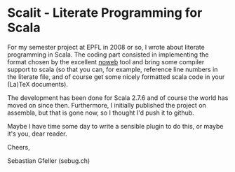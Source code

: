 Scalit - Literate Programming for Scala
=======================================
For my semester project at EPFL in 2008 or so,
I wrote about literate programming in Scala. The coding part consisted in
implementing the format chosen by the excellent [noweb](http://www.cs.tufts.edu/~nr/noweb/) tool and bring some compiler support to scala (so that you can,
for example, reference line numbers in the literate file, and of course get
some nicely formatted scala code in your (La)TeX documents).

The development has been done for Scala 2.7.6 and of course the world has moved on since then. Furthermore, I initially published the project on assembla,
but that is gone now, so I thought I'd push it to github.

Maybe I have time some day to write a sensible plugin to do this, or maybe
it's you, dear reader.

Cheers,

Sebastian Gfeller (sebug.ch)



